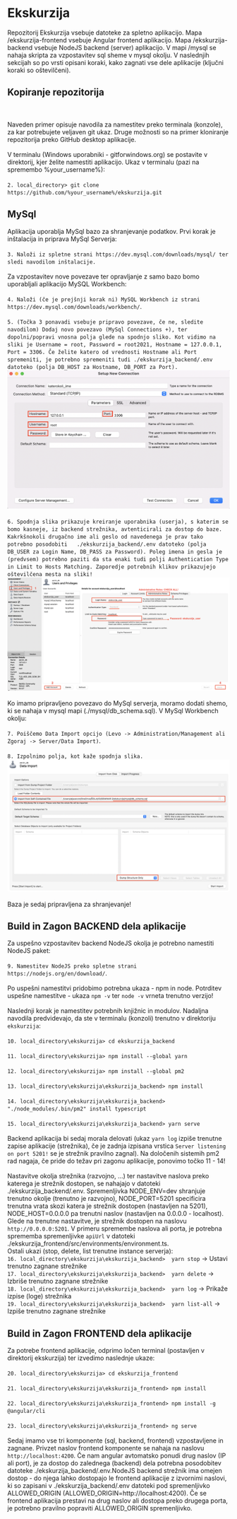 # Ekskurzija

Repozitorij Ekskurzija vsebuje datoteke za spletno aplikacijo. Mapa /ekskurzija-frontend vsebuje Angular frontend aplikacijo. Mapa /ekskurzija-backend vsebuje NodeJS backend (server) aplikacijo. V mapi /mysql se nahaja skripta za vzpostavitev sql sheme v mysql okolju. 
V naslednjih sekcijah so po vrsti opisani koraki, kako zagnati vse dele aplikacije (ključni koraki so oštevilčeni).

## Kopiranje repozitorija
<br /><br />
Naveden primer opisuje navodila za namestitev preko terminala (konzole), za kar potrebujete veljaven git ukaz. Druge možnosti so na primer kloniranje repozitorija preko GitHub desktop aplikacije. 
<br /><br />
V terminalu (Windows uporabniki - gitforwindows.org) se postavite v direktorij, kjer želite namestiti aplikacijo. Ukaz v terminalu (pazi na spremembo %your_username%):
<br /><br />
`2. local_directory> git clone https://github.com/%your_username%/ekskurzija.git`

## MySql

Aplikacija uporablja MySql bazo za shranjevanje podatkov. Prvi korak je inštalacija in priprava MySql Serverja:
<br /><br />
`3. Naloži iz spletne strani https://dev.mysql.com/downloads/mysql/ ter sledi navodilom inštalacije.`
<br /><br />
Za vzpostavitev nove povezave ter opravljanje z samo bazo bomo uporabljali aplikacijo MySQL Workbench:
<br /><br />
`4. Naloži (če je prejšnji korak ni) MySQL Workbench iz strani https://dev.mysql.com/downloads/workbench/`.
<br /><br />
`5. (Točka 3 ponavadi vsebuje pripravo povezave, če ne, sledite navodilom) Dodaj novo povezavo (MySql Connections +), ter dopolni/popravi vnosna polja glede na spodnjo sliko. Kot vidimo na sliki je Username = root, Password = root2021, Hostname = 127.0.0.1, Port = 3306. Če želite katero od vrednosti Hostname ali Port spremeniti, je potrebno spremeniti tudi ./ekskurzija_backend/.env datoteko (polja DB_HOST za Hostname, DB_PORT za Port).`![Image not found!](./general_images/mysql.png?raw=true "MySqlConnection")
<br /><br />
`6. Spodnja slika prikazuje kreiranje uporabnika (userja), s katerim se bomo kasneje, iz backend strežnika, avtenticirali za dostop do baze. Kakrkšnokoli drugačno ime ali geslo od navedenega je prav tako potrebno posodobiti   ./ekskurzija_backend/.env datoteko (polja DB_USER za Login Name, DB_PASS za Password). Poleg imena in gesla je (predvsem) potrebno paziti da sta enaki tudi polji Authentication Type in Limit to Hosts Matching. Zaporedje potrebnih klikov prikazujejo oštevilčena mesta na sliki!`![Image not found!](./general_images/mysql_user.png?raw=true "MySqlConnection")
<br /><br />
Ko imamo pripravljeno povezavo do MySql serverja, moramo dodati shemo, ki se nahaja v mysql mapi (./mysql/db_schema.sql). V MySql Workbench okolju:
<br /><br />
`7. Poiščemo Data Import opcijo (Levo -> Administration/Management ali Zgoraj -> Server/Data Import)`.
<br /><br />
`8. Izpolnimo polja, kot kaže spodnja slika.`![Image not found!](./general_images/mysql_import.png?raw=true "MySqlConnection")
<br /><br />
Baza je sedaj pripravljena za shranjevanje!

## Build in Zagon BACKEND dela aplikacije
Za uspešno vzpostavitev backend NodeJS okolja je potrebno namestiti NodeJS paket:
<br /><br />
`9. Namestitev NodeJS preko spletne strani https://nodejs.org/en/download/`. 
<br /><br />
Po uspešni namestitvi pridobimo potrebna ukaza - npm in node. Potrditev uspešne namestitve -  ukaza `npm -v` ter `node -v` vrneta trenutno verzijo!
<br /><br />
Naslednji korak je namestitev potrebnih knjižnic in modulov. Nadaljna navodila predvidevajo, da ste v terminalu (konzoli) trenutno v direktoriju `ekskurzija`:
<br /><br />
`10. local_directory\ekskurzija> cd ekskurzija_backend`
<br /><br />
`11. local_directory\ekskurzija> npm install --global yarn`
<br /><br />
`12. local_directory\ekskurzija> npm install --global pm2`
<br /><br />
`13. local_directory\ekskurzija\ekskurzija_backend> npm install`
<br /><br />
`14. local_directory\ekskurzija\ekskurzija_backend> "./node_modules/.bin/pm2" install typescript`
<br /><br />
`15. local_directory\ekskurzija\ekskurzija_backend> yarn serve`
<br /><br />
Backend aplikacija bi sedaj morala delovati (ukaz `yarn log` izpiše trenutne zapise aplikacije (strežnika), če je zadnja izpisana vrstica `Server listening on port 5201!` se je strežnik pravilno zagnal). Na določenih sistemih pm2 rad nagaja, če pride do težav pri zagonu aplikacije, ponovimo točko 11 - 14! 
<br /><br />
Nastavitve okolja strežnika (razvojno, ...) ter nastavitve naslova preko katerega je strežnik dostopen, se nahajajo v datoteki ./ekskurzija_backend/.env. Spremenljivka NODE_ENV=dev shranjuje trenutno okolje (trenutno je razvojno),  NODE_PORT=5201 specificira trenutna vrata skozi katera je strežnik dostopen (nastavljen na 5201), NODE_HOST=0.0.0.0 pa trenutni naslov (nastavljen na 0.0.0.0 - localhost). Glede na trenutne nastavitve, je strežnik dostopen na naslovu `http://0.0.0.0:5201`. V primeru spremembe naslova ali porta, je potrebna sprememba spremenljivke `apiUrl` v datoteki ./ekskurzija_frontend/src/environments/environment.ts.
<br />
Ostali ukazi (stop, delete, list trenutne instance serverja):
<br />
`16. local_directory\ekskurzija\ekskurzija_backend>  yarn stop`  -> Ustavi trenutno zagnane strežnike
<br />
`17. local_directory\ekskurzija\ekskurzija_backend>  yarn delete`  -> Izbriše trenutno zagnane strežnike
<br />
`18. local_directory\ekskurzija\ekskurzija_backend>  yarn log`  -> Prikaže izpise (loge) strežnika
<br />
`19. local_directory\ekskurzija\ekskurzija_backend>  yarn list-all`  -> Izpiše trenutno zagnane strežnike

## Build in Zagon FRONTEND dela aplikacije

Za potrebe frontend aplikacije, odprimo ločen terminal (postavljen v direktorij ekskurzija) ter izvedimo naslednje ukaze:
<br /><br />
`20. local_directory\ekskurzija> cd ekskurzija_frontend`
<br /><br />
`21. local_directory\ekskurzija\ekskurzija_frontend> npm install`
<br /><br />
`22. local_directory\ekskurzija\ekskurzija_frontend> npm install -g @angular/cli`
<br /><br />
`23. local_directory\ekskurzija\ekskurzija_frontend> ng serve`
<br /><br />
Sedaj imamo vse tri komponente (sql, backend, frontend) vzpostavljene in zagnane. Privzet naslov frontend komponente se nahaja na naslovu `http://localhost:4200`. Če nam angular avtomatsko ponudi drug naslov (IP ali port), je za dostop do zalednega (backend) dela potrebna posodobitev datoteke ./ekskurzija_backend/.env.NodeJS backend strežnik ima omejen dostop - do njega lahko dostopajo le frontend aplikacije z izvornimi naslovi, ki so zapisani v ./ekskurzija_backend/.env datoteki pod spremenljivko ALLOWED_ORIGIN (ALLOWED_ORIGIN=http://localhost:4200). Če se frontend aplikacija prestavi na drug naslov ali dostopa preko drugega porta, je potrebno pravilno popraviti ALLOWED_ORIGIN spremenljivko.

